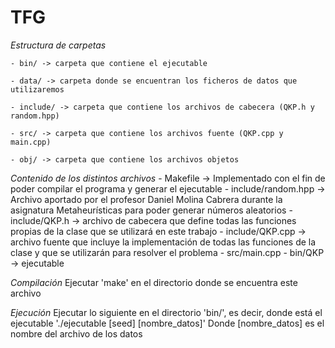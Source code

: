 # TFG
*Estructura de carpetas*

	- bin/ -> carpeta que contiene el ejecutable
	
	- data/ -> carpeta donde se encuentran los ficheros de datos que utilizaremos
	
	- include/ -> carpeta que contiene los archivos de cabecera (QKP.h y random.hpp)
	
	- src/ -> carpeta que contiene los archivos fuente (QKP.cpp y main.cpp)
	
	- obj/ -> carpeta que contiene los archivos objetos
	
*Contenido de los distintos archivos*
	- Makefile -> Implementado con el fin de poder compilar el programa y generar el ejecutable
	- include/random.hpp -> Archivo aportado por el profesor Daniel Molina Cabrera durante la asignatura Metaheurísticas para poder generar números aleatorios
	- include/QKP.h -> archivo de cabecera que define todas las funciones propias de la clase que se utilizará en este trabajo
	- include/QKP.cpp -> archivo fuente que incluye la implementación de todas las funciones de la clase y que se utilizarán para resolver el problema
	- src/main.cpp
	- bin/QKP -> ejecutable
	
*Compilación*
Ejecutar 'make' en el directorio donde se encuentra este archivo
	
*Ejecución*
Ejecutar lo siguiente en el directorio 'bin/', es decir, donde está el ejecutable
	'./ejecutable [seed] [nombre_datos]'
 Donde [nombre_datos] es el nombre del archivo de los datos
